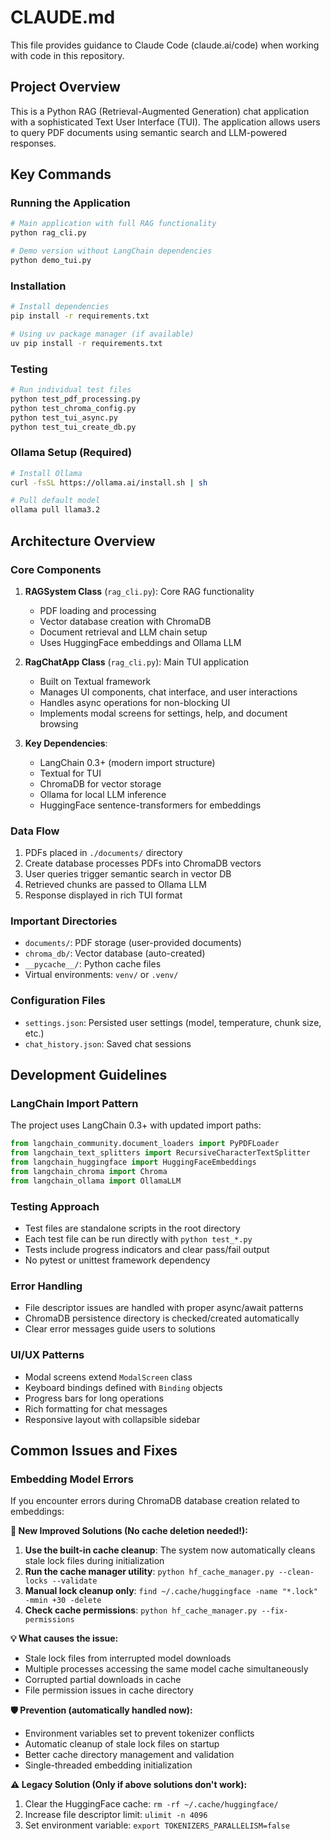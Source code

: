 # CLAUDE.md

This file provides guidance to Claude Code (claude.ai/code) when working with code in this repository.

## Project Overview

This is a Python RAG (Retrieval-Augmented Generation) chat application with a sophisticated Text User Interface (TUI). The application allows users to query PDF documents using semantic search and LLM-powered responses.

## Key Commands

### Running the Application
```bash
# Main application with full RAG functionality
python rag_cli.py

# Demo version without LangChain dependencies
python demo_tui.py
```

### Installation
```bash
# Install dependencies
pip install -r requirements.txt

# Using uv package manager (if available)
uv pip install -r requirements.txt
```

### Testing
```bash
# Run individual test files
python test_pdf_processing.py
python test_chroma_config.py
python test_tui_async.py
python test_tui_create_db.py
```

### Ollama Setup (Required)
```bash
# Install Ollama
curl -fsSL https://ollama.ai/install.sh | sh

# Pull default model
ollama pull llama3.2
```

## Architecture Overview

### Core Components

1. **RAGSystem Class** (`rag_cli.py`): Core RAG functionality
   - PDF loading and processing
   - Vector database creation with ChromaDB
   - Document retrieval and LLM chain setup
   - Uses HuggingFace embeddings and Ollama LLM

2. **RagChatApp Class** (`rag_cli.py`): Main TUI application
   - Built on Textual framework
   - Manages UI components, chat interface, and user interactions
   - Handles async operations for non-blocking UI
   - Implements modal screens for settings, help, and document browsing

3. **Key Dependencies**:
   - LangChain 0.3+ (modern import structure)
   - Textual for TUI
   - ChromaDB for vector storage
   - Ollama for local LLM inference
   - HuggingFace sentence-transformers for embeddings

### Data Flow
1. PDFs placed in `./documents/` directory
2. Create database processes PDFs into ChromaDB vectors
3. User queries trigger semantic search in vector DB
4. Retrieved chunks are passed to Ollama LLM
5. Response displayed in rich TUI format

### Important Directories
- `documents/`: PDF storage (user-provided documents)
- `chroma_db/`: Vector database (auto-created)
- `__pycache__/`: Python cache files
- Virtual environments: `venv/` or `.venv/`

### Configuration Files
- `settings.json`: Persisted user settings (model, temperature, chunk size, etc.)
- `chat_history.json`: Saved chat sessions

## Development Guidelines

### LangChain Import Pattern
The project uses LangChain 0.3+ with updated import paths:
```python
from langchain_community.document_loaders import PyPDFLoader
from langchain_text_splitters import RecursiveCharacterTextSplitter
from langchain_huggingface import HuggingFaceEmbeddings
from langchain_chroma import Chroma
from langchain_ollama import OllamaLLM
```

### Testing Approach
- Test files are standalone scripts in the root directory
- Each test file can be run directly with `python test_*.py`
- Tests include progress indicators and clear pass/fail output
- No pytest or unittest framework dependency

### Error Handling
- File descriptor issues are handled with proper async/await patterns
- ChromaDB persistence directory is checked/created automatically
- Clear error messages guide users to solutions

### UI/UX Patterns
- Modal screens extend `ModalScreen` class
- Keyboard bindings defined with `Binding` objects
- Progress bars for long operations
- Rich formatting for chat messages
- Responsive layout with collapsible sidebar

## Common Issues and Fixes

### Embedding Model Errors
If you encounter errors during ChromaDB database creation related to embeddings:

**🚀 New Improved Solutions (No cache deletion needed!):**

1. **Use the built-in cache cleanup**: The system now automatically cleans stale lock files during initialization
2. **Run the cache manager utility**: `python hf_cache_manager.py --clean-locks --validate`
3. **Manual lock cleanup only**: `find ~/.cache/huggingface -name "*.lock" -mmin +30 -delete`
4. **Check cache permissions**: `python hf_cache_manager.py --fix-permissions`

**💡 What causes the issue:**
- Stale lock files from interrupted model downloads
- Multiple processes accessing the same model cache simultaneously
- Corrupted partial downloads in cache
- File permission issues in cache directory

**🛡️ Prevention (automatically handled now):**
- Environment variables set to prevent tokenizer conflicts
- Automatic cleanup of stale lock files on startup
- Better cache directory management and validation
- Single-threaded embedding initialization

**⚠️ Legacy Solution (Only if above solutions don't work):**
1. Clear the HuggingFace cache: `rm -rf ~/.cache/huggingface/`
2. Increase file descriptor limit: `ulimit -n 4096`
3. Set environment variable: `export TOKENIZERS_PARALLELISM=false`